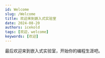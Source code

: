 ```yaml
---
id: Welcome
slug: /Welcome
title: 欢迎来到嵌入式实验室
date: 2024-08-20
authors: icekold
tags: [欢迎，welcome]
keywords: [欢迎]
---
```


最后欢迎来到嵌入式实验室，开始你的编程生涯吧。